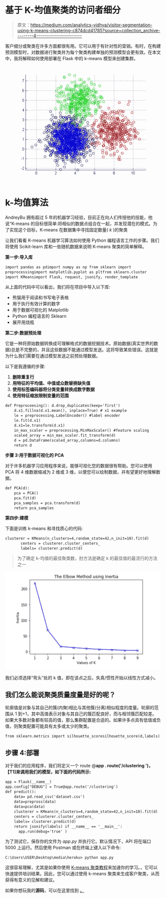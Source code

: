# 基于 K-均值聚类的访问者细分

> 原文：<https://medium.com/analytics-vidhya/visitor-segmentation-using-k-means-clustering-c874dcd41785?source=collection_archive---------4----------------------->

客户细分或聚类在许多方面都很有用。它可以用于有针对性的营销。有时，在构建预测模型时，对数据进行聚类并为每个聚类构建单独的预测模型会更有效。在本文中，我将解释如何使用部署在 Flask 中的 k-means 模型来创建集群。

![](img/1eb67a772e656989dd90dc6dff2883e0.png)

# k-均值算法

AndreyBu 拥有超过 5 年的机器学习经验，目前正在向人们传授他的技能，他说“K-means 的目标很简单:将相似的数据点组合在一起，并发现潜在的模式。为了实现这个目标，K-means 在数据集中寻找固定数量( *k* )的聚类

让我们看看 K-means 机器学习算法如何使用 Python 编程语言工作的步骤。我们将使用 Scikit-learn 库和一些随机数据来说明 K-means 聚类的简单解释。

**第一步:导入库**

```
import pandas as pdimport numpy as np from sklearn import preprocessingimport matplotlib.pyplot as pltfrom sklearn.cluster import KMeansimport Flask, request, jsonify, render_template
```

从上面的代码中可以看出，我们将在项目中导入以下库:

*   熊猫用于阅读和书写电子表格
*   用于执行有效计算的数字
*   用于数据可视化的 Matplotlib
*   Python 编程语言的 Sklearn
*   展开用烧瓶

**第二步:数据预处理**

它是一种将原始数据转换成可理解格式的数据挖掘技术。原始数据(真实世界的数据)总是不完整的，并且这些数据不能通过模型发送。这将导致某些错误。这就是为什么我们需要在通过模型发送之前预处理数据。

以下是我遵循的步骤:

1.  **删除重复行**
2.  **用特征的平均值、中值或众数替换缺失值**
3.  **使用标签编码器将分类变量转换成数字数据**
4.  **使用特征缩放限制变量的范围**

```
def Preproceesing(): d.drop_duplicates(keep='first')
    d.x1.fillna(d.x1.mean(), inplace=True) # x1 example 
    le = preprocessing.LabelEncoder() #label encoder
    le.fit(d.x1)
    d.x1=le.transform(d.x1)
    in_max_scaler = preprocessing.MinMaxScaler() #feature scaling
    scaled_array = min_max_scaler.fit_transform(d)  
    d = pd.DataFrame(scaled_array,columns=d.columns)
    return d
```

**步骤 3:用于数据可视化的 PCA**

对于许多机器学习应用程序来说，能够可视化您的数据很有帮助。您可以使用 PCA 将 4 维数据缩减为 2 维或 3 维，以便您可以绘制数据，并有望更好地理解数据。

```
def PCA(d):
    pca = PCA()
    pca.fit(d)
    pca_samples = pca.transform(d)
    return pca_samples
```

**第四步:建模**

下面是训练 k-means 和寻找质心的代码:

```
clusterer = KMeans(n_clusters=4,random_state=42,n_init=10).fit(d)
       centers = clusterer.cluster_centers_
       labels= clusterer.predict(d)
```

> 为了确定 k-均值的最佳聚类数，肘方法是确定 k 的最佳值的最流行的方法之一

![](img/69b4c373deaf7e53e0e6b347fd523a66.png)

我们必须选择“弯头”处的 k 值，即在该点之后，失真/惯性开始以线性方式减小。

## 我们怎么能说聚类质量度量是好的呢？

轮廓值是对象与其自己的簇(内聚)相比与其他簇(分离)相似程度的度量。轮廓的范围从 1 到+1，其中高值表示对象与其自己的簇匹配良好，而与相邻簇匹配较差。如果大多数对象都有较高的值，那么集群配置是合适的。如果许多点具有低值或负值，则聚类配置可能具有太多或太少的聚类。

```
from sklearn.metrics import silhouette_scoresilhouette_score(d,labels)
```

## 步骤 4:部署

对于我们的应用程序，我们将定义一个 route @**app . route('/clustering ')，【T1]来调用我们的模型，如下面的代码所示:**

```
app = Flask(__name__)
app.config["DEBUG"] = True@app.route('/clustering')
def predict():
    data= pd.read_csv('dataset.csv')
    data=prepross(data)
    data=pca(data)
    clusterer = KMeans(n_clusters=4,random_state=42,n_init=10).fit(d)
    centers = clusterer.cluster_centers_
    labels= clusterer.predict(d)
    return jsonify(labels) if __name__ == '__main__':
      app.run(debug='true' )
```

为了测试它，保存你的文件为 *app.py* 并执行它。默认情况下，API 将在端口 5000 上运行。然后使用 Postman 或在终端上键入以下命令:

```
C:\Users\USER\Desktop\media\heroku> python app.py
```

这很容易理解，尤其是如果你使用 [K-means 聚类教程](https://www.liveedu.tv/guides/artificial-intelligence/)来加速你的学习。，它可以快速提供培训结果。因此，您可以通过使用 k-means 聚类来生成客户聚类，从而获得有意义的见解和建议。

如果你想玩我的**源码**，可以在这里找到 [*。*](https://github.com/ChaimaaMafroudd/Visitor-Segmentation-using-K-means-Clustering)
